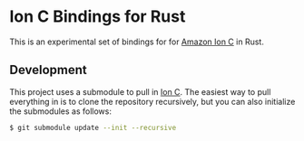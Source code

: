 # Ion C Bindings for Rust

This is an experimental set of bindings for for [Amazon Ion C][ion-c] in Rust.

## Development

This project uses a submodule to pull in [Ion C][ion-c].  The easiest way to pull everything in is to clone
the repository recursively, but you can also initialize the submodules as follows:

```bash
$ git submodule update --init --recursive
```

[ion-c]: https://github.com/amzn/ion-c